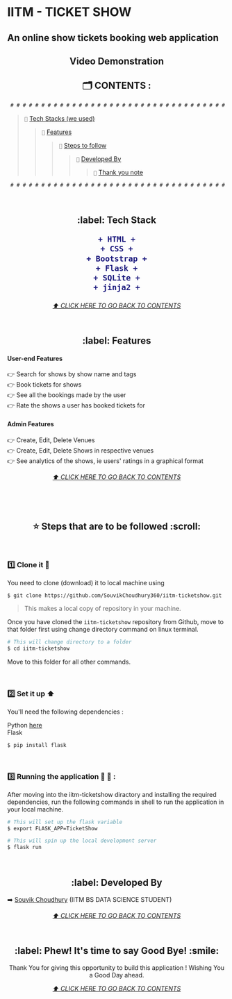 # IITM - TICKET SHOW 

<h2> An online show tickets booking web application </h2>

 <h2 align="center"> Video Demonstration </h2> 
 
 <h2 align="center" id="content"> 🗂 CONTENTS : </h2>

```diff
 # # # # # # # # # # # # # # # # # # # # # # # # # # # # # # # # # # # # # # # # # # # # # # # # # # # # # # # # 
```
> `📌` [Tech Stacks (we used)](#TechStack)<br>
>> `📌` [Features](#Features)<br>
>>> `📌` [Steps to follow ](#Stepstofollow)<br>
>>>> `📌` [Developed By](#DevelopedBy)<br>
>>>>> `📌` [Thank you note](#TimetoSayGoodBye)<br>
```diff
 # # # # # # # # # # # # # # # # # # # # # # # # # # # # # # # # # # # # # # # # # # # # # # # # # # # # # # # # 
```

<br>

<h2 align="center" id="TechStack"> :label: Tech Stack

```diff
+ HTML +
+ CSS +
+ Bootstrap +
+ Flask +
+ SQLite +
+ jinja2 +
```

</h2>

<i><p align="center"><a href="#content">⬆️ CLICK HERE TO GO BACK TO CONTENTS</a></p></i><br>

<h2 align="center" id="Features"> :label: Features</h2>

  #### User-end Features
  
   :point_right: Search for shows by show name and tags <br/>
   :point_right: Book tickets for shows <br/>
   :point_right: See all the bookings made by the user <br/>
   :point_right: Rate the shows a user has booked tickets for <br/>
   
  #### Admin Features
  
   :point_right: Create, Edit, Delete Venues <br/>
   :point_right: Create, Edit, Delete Shows in respective venues <br/>
   :point_right: See analytics of the shows, ie users' ratings in a graphical format  <br/>


<i><p align="center"><a href="#content">⬆️ CLICK HERE TO GO BACK TO CONTENTS</a></p></i><br>

<br>

<h2 align="center" id="Stepstofollow"> ⭐ Steps that are to be followed :scroll:</h2>

<br>

### 1️⃣ Clone it :busts_in_silhouette:

You need to clone (download) it to local machine using

```sh
$ git clone https://github.com/SouvikChoudhury360/iitm-ticketshow.git
```

> This makes a local copy of repository in your machine.

Once you have cloned the `iitm-ticketshow` repository from Github, move to that folder first using change directory command on linux terminal.

```sh
# This will change directory to a folder  
$ cd iitm-ticketshow
```

Move to this folder for all other commands.

<br>

### 2️⃣ Set it up :arrow_up:

You'll need the following dependencies : <br/>

Python <a href="https://www.python.org/downloads/">here</a> <br/>
Flask
```sh
$ pip install flask
```
<br>

### 3️⃣ Running the application :turtle: :rabbit2: :

After moving into the iitm-ticketshow diractory and installing the required dependencies, run the following commands in shell to run the application in your local machine.

```sh
# This will set up the flask variable
$ export FLASK_APP=TicketShow

# This will spin up the local development server
$ flask run
```

<br>

<h2 align="center" id="DevelopedBy"> :label: Developed By</h2>
    
   :arrow_right: [Souvik Choudhury](https://github.com/SouvikChoudhury360) (IITM BS DATA SCIENCE STUDENT)


<i><p align="center"><a href="#content">⬆️ CLICK HERE TO GO BACK TO CONTENTS</a></p></i>

<br>

<h2 align="center" id="TimetoSayGoodBye"> :label: Phew! It's time to say Good Bye! :smile: </h2>
    
  <p  align="center"> Thank You for giving this opportunity to build this application ! Wishing You a Good Day ahead.</p>



<i><p align="center"><a href="#content">⬆️ CLICK HERE TO GO BACK TO CONTENTS</a></p></i><br>
